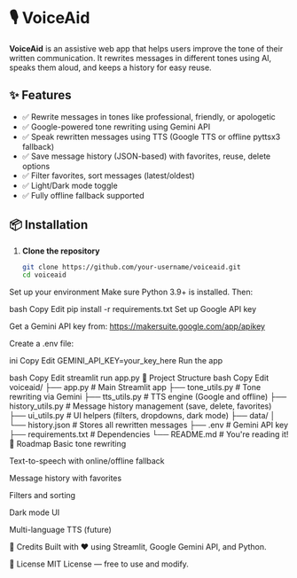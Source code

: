 # 🎙️ VoiceAid

**VoiceAid** is an assistive web app that helps users improve the tone of their written communication. It rewrites messages in different tones using AI, speaks them aloud, and keeps a history for easy reuse.

## ✨ Features

- ✅ Rewrite messages in tones like professional, friendly, or apologetic
- ✅ Google-powered tone rewriting using Gemini API
- ✅ Speak rewritten messages using TTS (Google TTS or offline pyttsx3 fallback)
- ✅ Save message history (JSON-based) with favorites, reuse, delete options
- ✅ Filter favorites, sort messages (latest/oldest)
- ✅ Light/Dark mode toggle
- ✅ Fully offline fallback supported


## 📦 Installation

1. **Clone the repository**
   ```bash
   git clone https://github.com/your-username/voiceaid.git
   cd voiceaid
Set up your environment
Make sure Python 3.9+ is installed. Then:

bash
Copy
Edit
pip install -r requirements.txt
Set up Google API key

Get a Gemini API key from: https://makersuite.google.com/app/apikey

Create a .env file:

ini
Copy
Edit
GEMINI_API_KEY=your_key_here
Run the app

bash
Copy
Edit
streamlit run app.py
📁 Project Structure
bash
Copy
Edit
voiceaid/
├── app.py                # Main Streamlit app
├── tone_utils.py         # Tone rewriting via Gemini
├── tts_utils.py          # TTS engine (Google and offline)
├── history_utils.py      # Message history management (save, delete, favorites)
├── ui_utils.py           # UI helpers (filters, dropdowns, dark mode)
├── data/
│   └── history.json      # Stores all rewritten messages
├── .env                  # Gemini API key
├── requirements.txt      # Dependencies
└── README.md             # You're reading it!
🎯 Roadmap
 Basic tone rewriting

 Text-to-speech with online/offline fallback

 Message history with favorites

 Filters and sorting

 Dark mode UI

 Multi-language TTS (future)

🙌 Credits
Built with ❤️ using Streamlit, Google Gemini API, and Python.

📜 License
MIT License — free to use and modify.